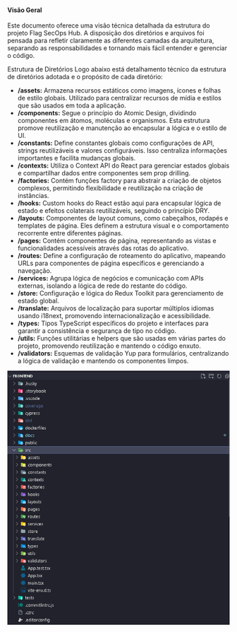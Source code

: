 #### Visão Geral

Este documento oferece uma visão técnica detalhada da estrutura do projeto Flag SecOps Hub. A disposição dos diretórios e arquivos foi pensada para refletir claramente as diferentes camadas da arquitetura, separando as responsabilidades e tornando mais fácil entender e gerenciar o código.

Estrutura de Diretórios
Logo abaixo está detalhamento técnico da estrutura de diretórios adotada e o propósito de cada diretório:

- **/assets:** Armazena recursos estáticos como imagens, ícones e folhas de estilo globais. Utilizado para centralizar recursos de mídia e estilos que são usados em toda a aplicação.
- **/components:** Segue o princípio do Atomic Design, dividindo componentes em átomos, moléculas e organismos. Esta estrutura promove reutilização e manutenção ao encapsular a lógica e o estilo de UI.
- **/constants:** Define constantes globais como configurações de API, strings reutilizáveis e valores configuráveis. Isso centraliza informações importantes e facilita mudanças globais.
- **/contexts:** Utiliza o Context API do React para gerenciar estados globais e compartilhar dados entre componentes sem prop drilling.
- **/factories:** Contém funções factory para abstrair a criação de objetos complexos, permitindo flexibilidade e reutilização na criação de instâncias.
- **/hooks:** Custom hooks do React estão aqui para encapsular lógica de estado e efeitos colaterais reutilizáveis, seguindo o princípio DRY.
- **/layouts:** Componentes de layout comuns, como cabeçalhos, rodapés e templates de página. Eles definem a estrutura visual e o comportamento recorrente entre diferentes páginas.
- **/pages:** Contém componentes de página, representando as vistas e funcionalidades acessíveis através das rotas do aplicativo.
- **/routes:** Define a configuração de roteamento do aplicativo, mapeando URLs para componentes de página específicos e gerenciando a navegação.
- **/services:** Agrupa lógica de negócios e comunicação com APIs externas, isolando a lógica de rede do restante do código.
- **/store:** Configuração e lógica do Redux Toolkit para gerenciamento de estado global.
- **/translate:** Arquivos de localização para suportar múltiplos idiomas usando i18next, promovendo internacionalização e acessibilidade.
- **/types:** Tipos TypeScript específicos do projeto e interfaces para garantir a consistência e segurança de tipo no código.
- **/utils:** Funções utilitárias e helpers que são usadas em várias partes do projeto, promovendo reutilização e mantendo o código enxuto.
- **/validators:** Esquemas de validação Yup para formulários, centralizando a lógica de validação e mantendo os componentes limpos.

![estrutura](../images/estrutura.png)
